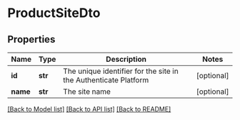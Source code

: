 # ProductSiteDto

## Properties
Name | Type | Description | Notes
------------ | ------------- | ------------- | -------------
**id** | **str** | The unique identifier for the site in the Authenticate Platform | [optional] 
**name** | **str** | The site name | [optional] 

[[Back to Model list]](../README.md#documentation-for-models) [[Back to API list]](../README.md#documentation-for-api-endpoints) [[Back to README]](../README.md)

